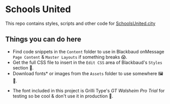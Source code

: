# Schools United
This repo contains styles, scripts and other code for [SchoolsUnited.city](https://SchoolsUnited.city)

## Things you can do here
- Find code snippets in the `Content` folder to use in Blackbaud onMessage `Page Content` & `Master Layouts` if something breaks 😱.
- Get the full CSS file to insert in the `Edit CSS` area of Blackbaud's `Styles` section 🎨.
- Download fonts* or images from the `Assets` folder to use somewhere 🖼🔡.

* The font included in this project is Grilli Type's *GT Walsheim Pro Trial* for testing so be cool & don't use it in production 🤙.
